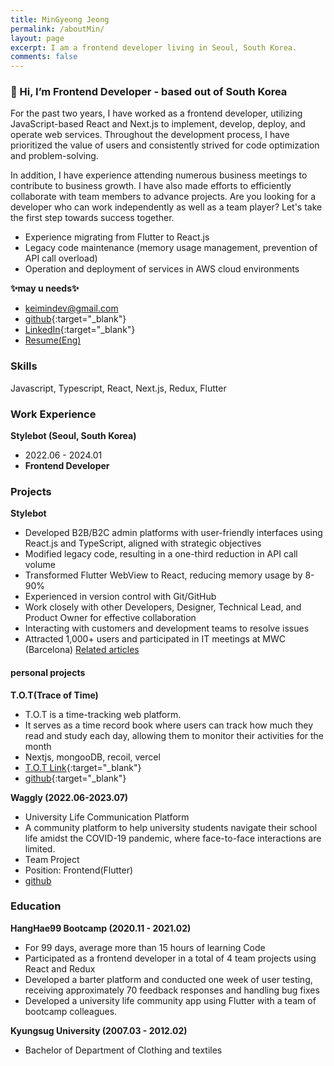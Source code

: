```yaml
---
title: MinGyeong Jeong
permalink: /aboutMin/
layout: page
excerpt: I am a frontend developer living in Seoul, South Korea.
comments: false
---
```



### 👋 Hi, I’m Frontend Developer - based out of South Korea

For the past two years, I have worked as a frontend developer, utilizing JavaScript-based React and Next.js to implement, develop, deploy, and operate web services. Throughout the development process, I have prioritized the value of users and consistently strived for code optimization and problem-solving.

In addition, I have experience attending numerous business meetings to contribute to business growth. I have also made efforts to efficiently collaborate with team members to advance projects. Are you looking for a developer who can work independently as well as a team player? Let's take the first step towards success together.

- Experience migrating from Flutter to React.js
- Legacy code maintenance (memory usage management, prevention of API call overload)
- Operation and deployment of services in AWS cloud environments


**✨may u needs✨**

- <keimindev@gmail.com>
- [github](https://github.com/keimindev){:target="_blank"}
- [LinkedIn](https://www.linkedin.com/in/keira-ming/){:target="_blank"}
- [Resume(Eng)](https://drive.google.com/file/d/18wMSGvPWXTggyqsUMjxieEHexpWV7A8y/view?usp=sharing)



### Skills 
Javascript, Typescript, React, Next.js, Redux, Flutter


### Work Experience
**Stylebot (Seoul, South Korea)**
- 2022.06 - 2024.01
- **Frontend Developer**


### Projects
**Stylebot**
- Developed B2B/B2C admin platforms with user-friendly interfaces using React.js and TypeScript, aligned with strategic objectives
- Modified legacy code, resulting in a one-third reduction in API call volume
- Transformed Flutter WebView to React, reducing memory usage by 8-90%
- Experienced in version control with Git/GitHub
- Work closely with other Developers, Designer, Technical Lead, and Product Owner for effective collaboration
- Interacting with customers and development teams to resolve issues
- Attracted 1,000+ users and participated in IT meetings at MWC (Barcelona) [Related articles](https://aibusiness.com/ml/mwc-23-ai-startups-offering-an-ai-writing-assistant-baby-cry-analyzer-and-more)



#### personal projects
**T.O.T(Trace of Time)**
- T.O.T is a time-tracking web platform. 
- It serves as a time record book where users can track how much they read and study each day, allowing them to monitor their activities for the month
- Nextjs, mongooDB, recoil, vercel
- [T.O.T Link](https://tot-web.vercel.app/){:target="_blank"}
- [github](https://github.com/keimindev/tot){:target="_blank"}


**Waggly (2022.06-2023.07)**
- University Life Communication Platform
- A community platform to help university students navigate their school life amidst the COVID-19 pandemic, where face-to-face interactions are limited.
- Team Project
- Position: Frontend(Flutter)
- <a href="https://github.com/WagglyDevTeam/FrontEnd" target="_blank">github</a>

### Education

**HangHae99 Bootcamp (2020.11 - 2021.02)**
- For 99 days, average more than 15 hours of learning Code
- Participated as a frontend developer in a total of 4 team projects using React and Redux
- Developed a barter platform and conducted one week of user testing, receiving approximately 70 feedback responses and handling bug fixes
- Developed a university life community app using Flutter with a team of bootcamp colleagues.



**Kyungsug University (2007.03 - 2012.02)**
- Bachelor of Department of Clothing and textiles



<br>
